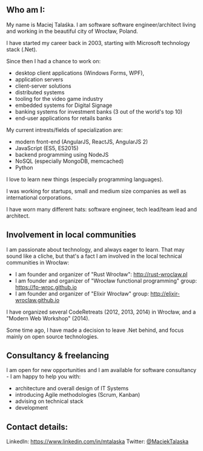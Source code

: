 ## Who am I: 

My name is Maciej Talaśka. I am software software engineer/architect living and working in the beautiful city of Wrocław, Poland.

I have started my career back in 2003, starting with Microsoft technology stack (.Net).

Since then I had a chance to work on:
- desktop client applications (Windows Forms, WPF), 
- application servers
- client-server solutions 
- distributed systems
- tooling for the video game industry
- embedded systems for Digital Signage 
- banking systems for investment banks (3 out of the world's top 10)
- end-user applications for retails banks

My current intrests/fields of specialization are:
- modern front-end (AngularJS, ReactJS, AngularJS 2)
- JavaScript (ES5, ES2015)
- backend programming using NodeJS
- NoSQL (especially MongoDB, memcached)
- Python

I love to learn new things (especially programming languages).

I was working for startups, small and medium size companies as well as international corporations. 

I have worn many different hats: software engineer, tech lead/team lead and architect.


## Involvement in local communities

I am passionate about technology, and always eager to learn. That may sound like a cliche, but that's a fact
I am involved in the local technical communities in Wrocław:
- I am founder and organizer of "Rust Wrocław": http://rust-wroclaw.pl
- I am founder and organizer of "Wrocław functional programming" group: https://fp-wroc.github.io 
- I am founder and organizer of "Elixir Wrocław" group: http://elixir-wroclaw.github.io

I have organized several CodeRetreats (2012, 2013, 2014) in Wrocław, and a "Modern Web Workshop" (2014).

Some time ago, I have made a decision to leave .Net behind, and focus mainly on open source technologies. 

## Consultancy & freelancing

I am open for new opportunities and I am available for software consultancy - I am happy to help you with:
- architecture and overall design of IT Systems 
- introducing Agile methodologies (Scrum, Kanban)
- advising on technical stack
- development


## Contact details:

LinkedIn: https://www.linkedin.com/in/mtalaska
Twitter: [@MaciekTalaska](https://twitter.com/maciektalaska)
